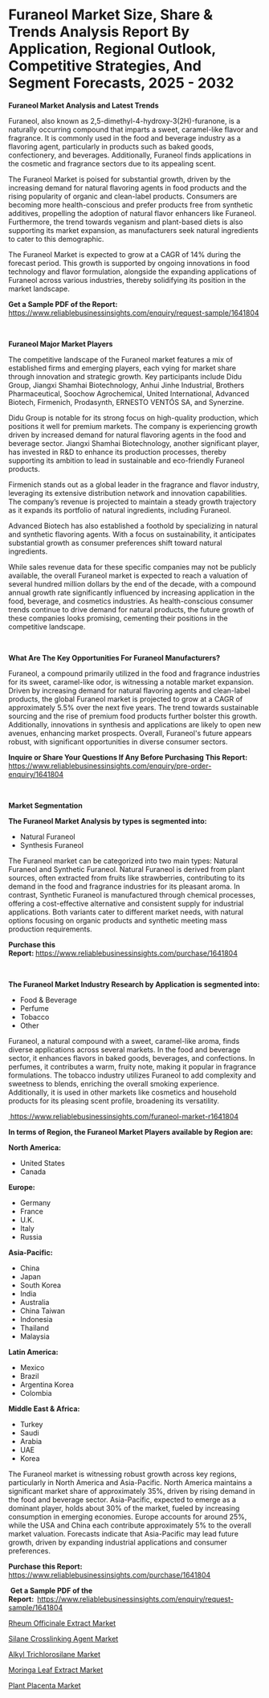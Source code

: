 <p><h1>Furaneol Market Size, Share & Trends Analysis Report By Application, Regional Outlook, Competitive Strategies, And Segment Forecasts, 2025 - 2032</h1></p><p><strong>Furaneol Market Analysis and Latest Trends</strong></p>
<p><p>Furaneol, also known as 2,5-dimethyl-4-hydroxy-3(2H)-furanone, is a naturally occurring compound that imparts a sweet, caramel-like flavor and fragrance. It is commonly used in the food and beverage industry as a flavoring agent, particularly in products such as baked goods, confectionery, and beverages. Additionally, Furaneol finds applications in the cosmetic and fragrance sectors due to its appealing scent.</p><p>The Furaneol Market is poised for substantial growth, driven by the increasing demand for natural flavoring agents in food products and the rising popularity of organic and clean-label products. Consumers are becoming more health-conscious and prefer products free from synthetic additives, propelling the adoption of natural flavor enhancers like Furaneol. Furthermore, the trend towards veganism and plant-based diets is also supporting its market expansion, as manufacturers seek natural ingredients to cater to this demographic.</p><p>The Furaneol Market is expected to grow at a CAGR of 14% during the forecast period. This growth is supported by ongoing innovations in food technology and flavor formulation, alongside the expanding applications of Furaneol across various industries, thereby solidifying its position in the market landscape.</p></p>
<p><strong>Get a Sample PDF of the Report:&nbsp;</strong> <a href="https://www.reliablebusinessinsights.com/enquiry/request-sample/1641804?utm_campaign=1847&utm_medium=2&utm_source=Github&utm_content=ia&utm_term=02042025&utm_id=furaneol">https://www.reliablebusinessinsights.com/enquiry/request-sample/1641804</a></p>
<p>&nbsp;</p>
<p><strong>Furaneol Major Market Players</strong></p>
<p><p>The competitive landscape of the Furaneol market features a mix of established firms and emerging players, each vying for market share through innovation and strategic growth. Key participants include Didu Group, Jiangxi Shamhai Biotechnology, Anhui Jinhe Industrial, Brothers Pharmaceutical, Soochow Agrochemical, United International, Advanced Biotech, Firmenich, Prodasynth, ERNESTO VENTÓS SA, and Synerzine.</p><p>Didu Group is notable for its strong focus on high-quality production, which positions it well for premium markets. The company is experiencing growth driven by increased demand for natural flavoring agents in the food and beverage sector. Jiangxi Shamhai Biotechnology, another significant player, has invested in R&D to enhance its production processes, thereby supporting its ambition to lead in sustainable and eco-friendly Furaneol products.</p><p>Firmenich stands out as a global leader in the fragrance and flavor industry, leveraging its extensive distribution network and innovation capabilities. The company’s revenue is projected to maintain a steady growth trajectory as it expands its portfolio of natural ingredients, including Furaneol.</p><p>Advanced Biotech has also established a foothold by specializing in natural and synthetic flavoring agents. With a focus on sustainability, it anticipates substantial growth as consumer preferences shift toward natural ingredients.</p><p>While sales revenue data for these specific companies may not be publicly available, the overall Furaneol market is expected to reach a valuation of several hundred million dollars by the end of the decade, with a compound annual growth rate significantly influenced by increasing application in the food, beverage, and cosmetics industries. As health-conscious consumer trends continue to drive demand for natural products, the future growth of these companies looks promising, cementing their positions in the competitive landscape.</p></p>
<p>&nbsp;</p>
<p><strong>What Are The Key Opportunities For Furaneol Manufacturers?</strong></p>
<p><p>Furaneol, a compound primarily utilized in the food and fragrance industries for its sweet, caramel-like odor, is witnessing a notable market expansion. Driven by increasing demand for natural flavoring agents and clean-label products, the global Furaneol market is projected to grow at a CAGR of approximately 5.5% over the next five years. The trend towards sustainable sourcing and the rise of premium food products further bolster this growth. Additionally, innovations in synthesis and applications are likely to open new avenues, enhancing market prospects. Overall, Furaneol's future appears robust, with significant opportunities in diverse consumer sectors.</p></p>
<p><strong>Inquire or Share Your Questions If Any Before Purchasing This Report:</strong> <a href="https://www.reliablebusinessinsights.com/enquiry/pre-order-enquiry/1641804?utm_campaign=1847&utm_medium=2&utm_source=Github&utm_content=ia&utm_term=02042025&utm_id=furaneol">https://www.reliablebusinessinsights.com/enquiry/pre-order-enquiry/1641804</a></p>
<p>&nbsp;</p>
<p><strong>Market Segmentation</strong></p>
<p><strong>The Furaneol Market Analysis by types is segmented into:</strong></p>
<p><ul><li>Natural Furaneol</li><li>Synthesis Furaneol</li></ul></p>
<p><p>The Furaneol market can be categorized into two main types: Natural Furaneol and Synthetic Furaneol. Natural Furaneol is derived from plant sources, often extracted from fruits like strawberries, contributing to its demand in the food and fragrance industries for its pleasant aroma. In contrast, Synthetic Furaneol is manufactured through chemical processes, offering a cost-effective alternative and consistent supply for industrial applications. Both variants cater to different market needs, with natural options focusing on organic products and synthetic meeting mass production requirements.</p></p>
<p><strong>Purchase this Report:&nbsp;</strong><a href="https://www.reliablebusinessinsights.com/purchase/1641804?utm_campaign=1847&utm_medium=2&utm_source=Github&utm_content=ia&utm_term=02042025&utm_id=furaneol">https://www.reliablebusinessinsights.com/purchase/1641804</a></p>
<p>&nbsp;</p>
<p><strong>The Furaneol Market Industry Research by Application is segmented into:</strong></p>
<p><ul><li>Food & Beverage</li><li>Perfume</li><li>Tobacco</li><li>Other</li></ul></p>
<p><p>Furaneol, a natural compound with a sweet, caramel-like aroma, finds diverse applications across several markets. In the food and beverage sector, it enhances flavors in baked goods, beverages, and confections. In perfumes, it contributes a warm, fruity note, making it popular in fragrance formulations. The tobacco industry utilizes Furaneol to add complexity and sweetness to blends, enriching the overall smoking experience. Additionally, it is used in other markets like cosmetics and household products for its pleasing scent profile, broadening its versatility.</p></p>
<p><a href="https://www.reliablebusinessinsights.com/furaneol-market-r1641804?utm_campaign=1847&utm_medium=2&utm_source=Github&utm_content=ia&utm_term=02042025&utm_id=furaneol">&nbsp;https://www.reliablebusinessinsights.com/furaneol-market-r1641804</a></p>
<p><strong>In terms of Region, the Furaneol Market Players available by Region are:</strong></p>
<p>
    <p> <strong> North America: </strong>
        <ul>
            <li>United States</li>
            <li>Canada</li>
        </ul>
        </p> 
    <p> <strong> Europe: </strong>
        <ul>
            <li>Germany</li>
            <li>France</li>
            <li>U.K.</li>
            <li>Italy</li>
            <li>Russia</li>
        </ul>
        </p> 
    <p> <strong> Asia-Pacific: </strong>
        <ul>
            <li>China</li>
            <li>Japan</li>
            <li>South Korea</li>
            <li>India</li>
            <li>Australia</li>
            <li>China Taiwan</li>
            <li>Indonesia</li>
            <li>Thailand</li>
            <li>Malaysia</li>
        </ul>
        </p> 
    <p> <strong> Latin America: </strong>
        <ul>
            <li>Mexico</li>
            <li>Brazil</li>
            <li>Argentina Korea</li>
            <li>Colombia</li>
        </ul>
        </p> 
    <p> <strong> Middle East & Africa: </strong>
        <ul>
            <li>Turkey</li>
            <li>Saudi</li>
            <li>Arabia</li>
            <li>UAE</li>
            <li>Korea</li>
        </ul>
    </p>
    </p>
<p><p>The Furaneol market is witnessing robust growth across key regions, particularly in North America and Asia-Pacific. North America maintains a significant market share of approximately 35%, driven by rising demand in the food and beverage sector. Asia-Pacific, expected to emerge as a dominant player, holds about 30% of the market, fueled by increasing consumption in emerging economies. Europe accounts for around 25%, while the USA and China each contribute approximately 5% to the overall market valuation. Forecasts indicate that Asia-Pacific may lead future growth, driven by expanding industrial applications and consumer preferences.</p></p>
<p><strong>Purchase this Report: </strong><a href="https://www.reliablebusinessinsights.com/purchase/1641804?utm_campaign=1847&utm_medium=2&utm_source=Github&utm_content=ia&utm_term=02042025&utm_id=furaneol">https://www.reliablebusinessinsights.com/purchase/1641804</a></p>
<p>&nbsp;<strong>Get a Sample PDF of the Report:&nbsp;&nbsp;</strong><a href="https://www.reliablebusinessinsights.com/enquiry/request-sample/1641804?utm_campaign=1847&utm_medium=2&utm_source=Github&utm_content=ia&utm_term=02042025&utm_id=furaneol">https://www.reliablebusinessinsights.com/enquiry/request-sample/1641804</a></p>
<p><strong></strong></p>
<p><p><a href="https://github.com/seppelharjap/Market-Research-Report-List-1/blob/main/rheum-officinale-extract-market.md?utm_campaign=1847&utm_medium=2&utm_source=Github&utm_content=ia&utm_term=02042025&utm_id=furaneol">Rheum Officinale Extract Market</a></p><p><a href="https://github.com/kitkaeberz5z/Market-Research-Report-List-1/blob/main/silane-crosslinking-agent-market.md?utm_campaign=1847&utm_medium=2&utm_source=Github&utm_content=ia&utm_term=02042025&utm_id=furaneol">Silane Crosslinking Agent Market</a></p><p><a href="https://github.com/edriceakeime/Market-Research-Report-List-1/blob/main/alkyl-trichlorosilane-market.md?utm_campaign=1847&utm_medium=2&utm_source=Github&utm_content=ia&utm_term=02042025&utm_id=furaneol">Alkyl Trichlorosilane Market</a></p><p><a href="https://github.com/olesjaquah/Market-Research-Report-List-1/blob/main/moringa-leaf-extract-market.md?utm_campaign=1847&utm_medium=2&utm_source=Github&utm_content=ia&utm_term=02042025&utm_id=furaneol">Moringa Leaf Extract Market</a></p><p><a href="https://github.com/kitsossadien/Market-Research-Report-List-1/blob/main/plant-placenta-market.md?utm_campaign=1847&utm_medium=2&utm_source=Github&utm_content=ia&utm_term=02042025&utm_id=furaneol">Plant Placenta Market</a></p></p>
